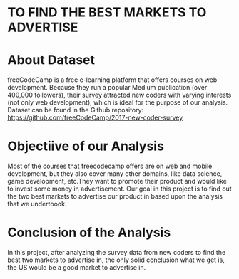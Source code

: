 # TO FIND THE BEST MARKETS TO ADVERTISE
# About Dataset
freeCodeCamp is a free e-learning platform that offers courses on web development. Because they run a popular Medium publication (over 400,000 followers), their survey attracted new coders with varying interests (not only web development), which is ideal for the purpose of our analysis. Dataset can be found in the Github repository: https://github.com/freeCodeCamp/2017-new-coder-survey
# Objectiive of our Analysis
Most of the courses that freecodecamp offers are on web and mobile development, but they also cover many other domains, like data science, game development, etc.They want to promote their product and would like to invest some money in advertisement. Our goal in this project is to find out the two best markets to advertise our product in based upon the analysis that we undertoook.
# Conclusion of the Analysis
In this project, after analyzing the survey data from new coders to find the best two markets to advertise in, the only solid conclusion what we get is, the US would be a good market to advertise in.
